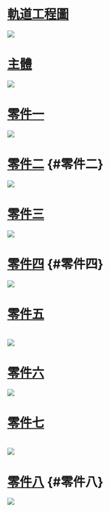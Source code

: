 # [軌道工程圖](https://cad.onshape.com/documents/b16d54ae43f018a27479b79c/w/594ed588a9c2f7cc99a0ef08/e/4faced65be69971aa3cffa5c)

![](/assets/import12.png)

# [主體](https://legacy.gitbook.com/book/s40523211/cd2018/edit)

![](/assets/12.png)

# [零件一](https://cad.onshape.com/documents/fd2e1da5dfaac95517ebe51a/w/8b127e008c97ae8c602e9d9a/e/113546187a97d5258e9e7f59)

![](/assets/13.png)

# [零件二](https://legacy.gitbook.com/book/s40523211/cd2018/edit) {#零件二}

![](/assets/14.png)

# [零件三](https://cad.onshape.com/documents/fd2e1da5dfaac95517ebe51a/w/8b127e008c97ae8c602e9d9a/e/b40c747b152fb657654c121d)

![](/assets/15.png)

# [零件四](https://legacy.gitbook.com/book/s40523211/cd2018/edit) {#零件四}

![](/assets/16.png)

# [零件五](https://cad.onshape.com/documents/fd2e1da5dfaac95517ebe51a/w/8b127e008c97ae8c602e9d9a/e/2b0d79e5c2344d399d802ea2)

# ![](/assets/17.png)

# [零件六](https://cad.onshape.com/documents/fd2e1da5dfaac95517ebe51a/w/8b127e008c97ae8c602e9d9a/e/2b0d79e5c2344d399d802ea2)

![](/assets/18.png)

# [零件七](https://cad.onshape.com/documents/fd2e1da5dfaac95517ebe51a/w/8b127e008c97ae8c602e9d9a/e/11c6b5650d023e67d77f10b9)

# ![](/assets/19.png)

# [零件八](https://cad.onshape.com/documents/fd2e1da5dfaac95517ebe51a/w/8b127e008c97ae8c602e9d9a/e/6a3e61df08f5cf915b47ece1) {#零件八}

![](/assets/20.png)

